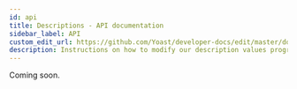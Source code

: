 ```yaml
---
id: api
title: Descriptions - API documentation
sidebar_label: API
custom_edit_url: https://github.com/Yoast/developer-docs/edit/master/docs/features/descriptions/api.md
description: Instructions on how to modify our description values programmatically.
---
```

Coming soon.
